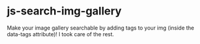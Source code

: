 # js-search-img-gallery

Make your image gallery searchable by adding tags to your img (inside the data-tags attribute)!  I took care of the rest.
